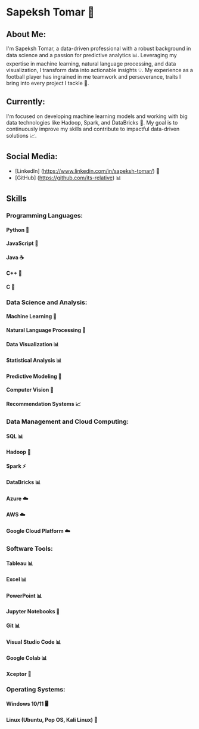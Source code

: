 # Sapeksh Tomar 🤖

## About Me:
I'm Sapeksh Tomar, a data-driven professional with a robust background in data science and a passion for predictive analytics 📊. Leveraging my expertise in machine learning, natural language processing, and data visualization, I transform data into actionable insights 💡. My experience as a football player has ingrained in me teamwork and perseverance, traits I bring into every project I tackle 🏈.

## Currently:
I'm focused on developing machine learning models and working with big data technologies like Hadoop, Spark, and DataBricks 🤯. My goal is to continuously improve my skills and contribute to impactful data-driven solutions 📈.

## Social Media:
* [LinkedIn] (https://www.linkedin.com/in/sapeksh-tomar/) 👥
* [GitHub] (https://github.com/its-relative) 📊

## Skills

### Programming Languages:
#### Python 🐍
#### JavaScript 📜
#### Java ☕️
#### C++ 🤖
#### C 🔩

### Data Science and Analysis:
#### Machine Learning 🤖
#### Natural Language Processing 📝
#### Data Visualization 📊
#### Statistical Analysis 📊
#### Predictive Modeling 🔮
#### Computer Vision 👀
#### Recommendation Systems 📈

### Data Management and Cloud Computing:
#### SQL 📊
#### Hadoop 🤖
#### Spark ⚡️
#### DataBricks 📊
#### Azure ☁️
#### AWS ☁️
#### Google Cloud Platform ☁️

### Software Tools:
#### Tableau 📊
#### Excel 📊
#### PowerPoint 📊
#### Jupyter Notebooks 📝
#### Git 📊
#### Visual Studio Code 📊
#### Google Colab 📊
#### Xceptor 🤖

### Operating Systems:
#### Windows 10/11 🖥️
#### Linux (Ubuntu, Pop OS, Kali Linux) 🤖
